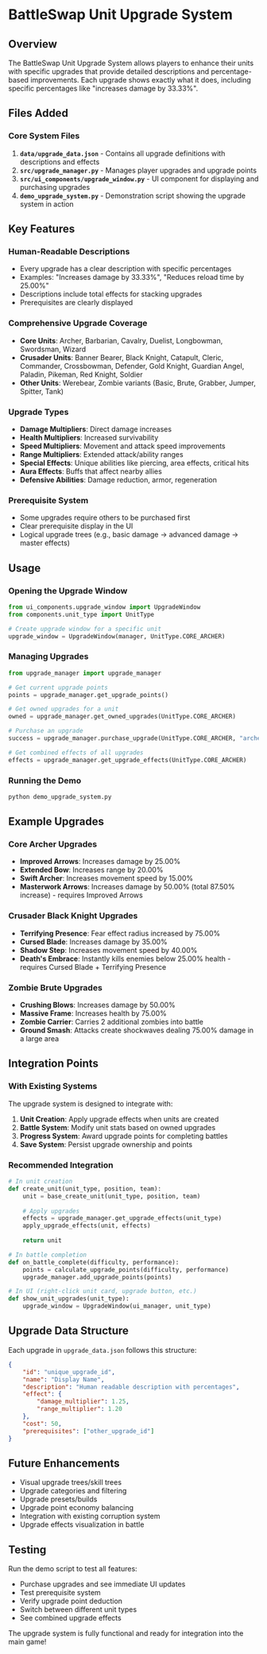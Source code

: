# BattleSwap Unit Upgrade System

## Overview

The BattleSwap Unit Upgrade System allows players to enhance their units with specific upgrades that provide detailed descriptions and percentage-based improvements. Each upgrade shows exactly what it does, including specific percentages like "increases damage by 33.33%".

## Files Added

### Core System Files

1. **`data/upgrade_data.json`** - Contains all upgrade definitions with descriptions and effects
2. **`src/upgrade_manager.py`** - Manages player upgrades and upgrade points
3. **`src/ui_components/upgrade_window.py`** - UI component for displaying and purchasing upgrades
4. **`demo_upgrade_system.py`** - Demonstration script showing the upgrade system in action

## Key Features

### Human-Readable Descriptions
- Every upgrade has a clear description with specific percentages
- Examples: "Increases damage by 33.33%", "Reduces reload time by 25.00%"
- Descriptions include total effects for stacking upgrades
- Prerequisites are clearly displayed

### Comprehensive Upgrade Coverage
- **Core Units**: Archer, Barbarian, Cavalry, Duelist, Longbowman, Swordsman, Wizard
- **Crusader Units**: Banner Bearer, Black Knight, Catapult, Cleric, Commander, Crossbowman, Defender, Gold Knight, Guardian Angel, Paladin, Pikeman, Red Knight, Soldier
- **Other Units**: Werebear, Zombie variants (Basic, Brute, Grabber, Jumper, Spitter, Tank)

### Upgrade Types
- **Damage Multipliers**: Direct damage increases
- **Health Multipliers**: Increased survivability  
- **Speed Multipliers**: Movement and attack speed improvements
- **Range Multipliers**: Extended attack/ability ranges
- **Special Effects**: Unique abilities like piercing, area effects, critical hits
- **Aura Effects**: Buffs that affect nearby allies
- **Defensive Abilities**: Damage reduction, armor, regeneration

### Prerequisite System
- Some upgrades require others to be purchased first
- Clear prerequisite display in the UI
- Logical upgrade trees (e.g., basic damage → advanced damage → master effects)

## Usage

### Opening the Upgrade Window

```python
from ui_components.upgrade_window import UpgradeWindow
from components.unit_type import UnitType

# Create upgrade window for a specific unit
upgrade_window = UpgradeWindow(manager, UnitType.CORE_ARCHER)
```

### Managing Upgrades

```python
from upgrade_manager import upgrade_manager

# Get current upgrade points
points = upgrade_manager.get_upgrade_points()

# Get owned upgrades for a unit
owned = upgrade_manager.get_owned_upgrades(UnitType.CORE_ARCHER)

# Purchase an upgrade
success = upgrade_manager.purchase_upgrade(UnitType.CORE_ARCHER, "archer_damage_1")

# Get combined effects of all upgrades
effects = upgrade_manager.get_upgrade_effects(UnitType.CORE_ARCHER)
```

### Running the Demo

```bash
python demo_upgrade_system.py
```

## Example Upgrades

### Core Archer Upgrades
- **Improved Arrows**: Increases damage by 25.00%
- **Extended Bow**: Increases range by 20.00%  
- **Swift Archer**: Increases movement speed by 15.00%
- **Masterwork Arrows**: Increases damage by 50.00% (total 87.50% increase) - requires Improved Arrows

### Crusader Black Knight Upgrades  
- **Terrifying Presence**: Fear effect radius increased by 75.00%
- **Cursed Blade**: Increases damage by 35.00%
- **Shadow Step**: Increases movement speed by 40.00%
- **Death's Embrace**: Instantly kills enemies below 25.00% health - requires Cursed Blade + Terrifying Presence

### Zombie Brute Upgrades
- **Crushing Blows**: Increases damage by 50.00%
- **Massive Frame**: Increases health by 75.00%
- **Zombie Carrier**: Carries 2 additional zombies into battle
- **Ground Smash**: Attacks create shockwaves dealing 75.00% damage in a large area

## Integration Points

### With Existing Systems

The upgrade system is designed to integrate with:

1. **Unit Creation**: Apply upgrade effects when units are created
2. **Battle System**: Modify unit stats based on owned upgrades  
3. **Progress System**: Award upgrade points for completing battles
4. **Save System**: Persist upgrade ownership and points

### Recommended Integration

```python
# In unit creation
def create_unit(unit_type, position, team):
    unit = base_create_unit(unit_type, position, team)
    
    # Apply upgrades
    effects = upgrade_manager.get_upgrade_effects(unit_type)
    apply_upgrade_effects(unit, effects)
    
    return unit

# In battle completion
def on_battle_complete(difficulty, performance):
    points = calculate_upgrade_points(difficulty, performance)
    upgrade_manager.add_upgrade_points(points)

# In UI (right-click unit card, upgrade button, etc.)
def show_unit_upgrades(unit_type):
    upgrade_window = UpgradeWindow(ui_manager, unit_type)
```

## Upgrade Data Structure

Each upgrade in `upgrade_data.json` follows this structure:

```json
{
    "id": "unique_upgrade_id",
    "name": "Display Name",
    "description": "Human readable description with percentages",
    "effect": {
        "damage_multiplier": 1.25,
        "range_multiplier": 1.20
    },
    "cost": 50,
    "prerequisites": ["other_upgrade_id"]
}
```

## Future Enhancements

- Visual upgrade trees/skill trees
- Upgrade categories and filtering
- Upgrade presets/builds
- Upgrade point economy balancing
- Integration with existing corruption system
- Upgrade effects visualization in battle

## Testing

Run the demo script to test all features:
- Purchase upgrades and see immediate UI updates
- Test prerequisite system
- Verify upgrade point deduction
- Switch between different unit types
- See combined upgrade effects

The upgrade system is fully functional and ready for integration into the main game!